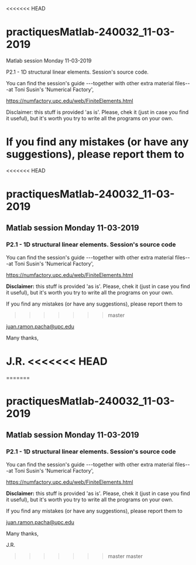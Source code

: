 <<<<<<< HEAD
# practiquesMatlab-240032_11-03-2019

Matlab session Monday 11-03-2019

P2.1 - 1D structural linear elements. Session's source code. 

You can find the session's guide ---together with other extra material files---at Toni Susin's 'Numerical Factory', 

https://numfactory.upc.edu/web/FiniteElements.html

Disclaimer: this stuff is provided 'as is'. Please, chek it (just in case you find it useful), but it's worth you try to write all the programs on your own.

If you find any mistakes (or have any suggestions), please report them to 
=======
<<<<<<< HEAD
# practiquesMatlab-240032_11-03-2019

## Matlab session Monday 11-03-2019

### P2.1 - 1D structural linear elements. Session's source code

You can find the session's guide ---together with other extra material
files---at Toni Susin's 'Numerical Factory', 

https://numfactory.upc.edu/web/FiniteElements.html

**Disclaimer:** this stuff is provided 'as is'. Please, chek it (just 
in case you find it useful), but it's worth you try to write all the 
programs on your own.

If you find any mistakes (or have any suggestions), please report them
to 
>>>>>>> master

juan.ramon.pacha@upc.edu 

Many thanks,

J.R.
<<<<<<< HEAD
=======
=======
# practiquesMatlab-240032_11-03-2019

## Matlab session Monday 11-03-2019

### P2.1 - 1D structural linear elements. Session's source code

You can find the session's guide ---together with other extra material
files---at Toni Susin's 'Numerical Factory', 

https://numfactory.upc.edu/web/FiniteElements.html

**Disclaimer:** this stuff is provided 'as is'. Please, chek it (just 
in case you find it useful), but it's worth you try to write all the 
programs on your own.

If you find any mistakes (or have any suggestions), please report them
to 

juan.ramon.pacha@upc.edu 

Many thanks,

J.R.
>>>>>>> master
>>>>>>> master

